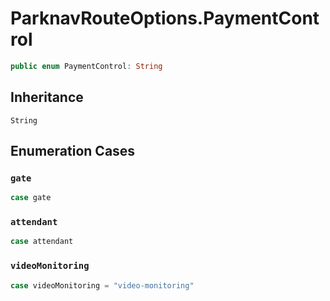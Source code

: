 # ParknavRouteOptions.PaymentControl

``` swift
public enum PaymentControl: String 
```

## Inheritance

`String`

## Enumeration Cases

### `gate`

``` swift
case gate
```

### `attendant`

``` swift
case attendant
```

### `videoMonitoring`

``` swift
case videoMonitoring = "video-monitoring"
```

